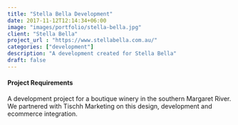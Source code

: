 ```yaml
---
title: "Stella Bella Development"
date: 2017-11-12T12:14:34+06:00
image: "images/portfolio/stella-bella.jpg"
client: "Stella Bella"
project_url : "https://www.stellabella.com.au/"
categories: ["development"]
description: "A development created for Stella Bella"
draft: false
---
```


#### Project Requirements

A development project for a boutique winery in the southern Margaret River. We partnered with Tischh Marketing on this design, development and ecommerce integration.